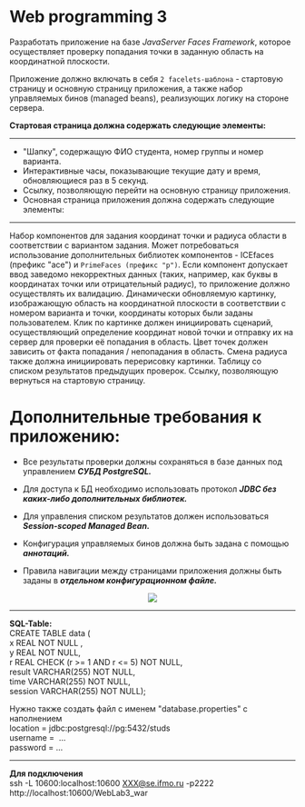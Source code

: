 # Web programming 3

Разработать приложение на базе _JavaServer Faces Framework_, которое осуществляет проверку попадания точки в заданную область на координатной плоскости.

Приложение должно включать в себя `2 facelets-шаблона` - стартовую страницу и основную страницу приложения, а также набор управляемых бинов (managed beans), реализующих логику на стороне сервера.

 **Стартовая страница должна содержать следующие элементы:**

***

* "Шапку", содержащую ФИО студента, номер группы и номер варианта.
* Интерактивные часы, показывающие текущие дату и время, обновляющиеся раз в 5 секунд.
* Ссылку, позволяющую перейти на основную страницу приложения.
* Основная страница приложения должна содержать следующие элементы:

***

Набор компонентов для задания координат точки и радиуса области в соответствии с вариантом задания. Может потребоваться использование дополнительных библиотек компонентов - ICEfaces (префикс "ace") и `PrimeFaces (префикс "p")`. Если компонент допускает ввод заведомо некорректных данных (таких, например, как буквы в координатах точки или отрицательный радиус), то приложение должно осуществлять их валидацию.
Динамически обновляемую картинку, изображающую область на координатной плоскости в соответствии с номером варианта и точки, координаты которых были заданы пользователем. Клик по картинке должен инициировать сценарий, осуществляющий определение координат новой точки и отправку их на сервер для проверки её попадания в область. Цвет точек должен зависить от факта попадания / непопадания в область. Смена радиуса также должна инициировать перерисовку картинки.
Таблицу со списком результатов предыдущих проверок.
Ссылку, позволяющую вернуться на стартовую страницу.
# Дополнительные требования к приложению:

* Все результаты проверки должны сохраняться в базе данных под управлением ***СУБД PostgreSQL.***

* Для доступа к БД необходимо использовать протокол ***JDBC без каких-либо дополнительных библиотек.***

* Для управления списком результатов должен использоваться ***Session-scoped Managed Bean.***

* Конфигурация управляемых бинов должна быть задана с помощью ***аннотаций.***

* Правила навигации между страницами приложения должны быть заданы в ***отдельном конфигурационном файле.***

<p align="center">
  <img src="https://sun9-18.userapi.com/Vdhv97asSgxzzoE7gPJt2Nw5ipuYGlrDKC7nBQ/yNwNl67T4U8.jpg">
</p>

***

 **SQL-Table:** <br/>
CREATE TABLE data ( <br/>
x REAL NOT NULL , <br/>
y REAL NOT NULL,<br/>
r REAL CHECK (r >= 1 AND r <= 5) NOT NULL,<br/>
result VARCHAR(255) NOT NULL, <br/>
time VARCHAR(255) NOT NULL,<br/>
session VARCHAR(255) NOT NULL);<br/>

Нужно также создать файл с именем "database.properties" с наполнением <br/>
location = jdbc:postgresql://pg:5432/studs <br/>
username =  ... <br/>
password =  ... <br/>

***


**Для подключения** <br/>
ssh -L 10600:localhost:10600 XXX@se.ifmo.ru -p2222 <br/>
http://localhost:10600/WebLab3_war

